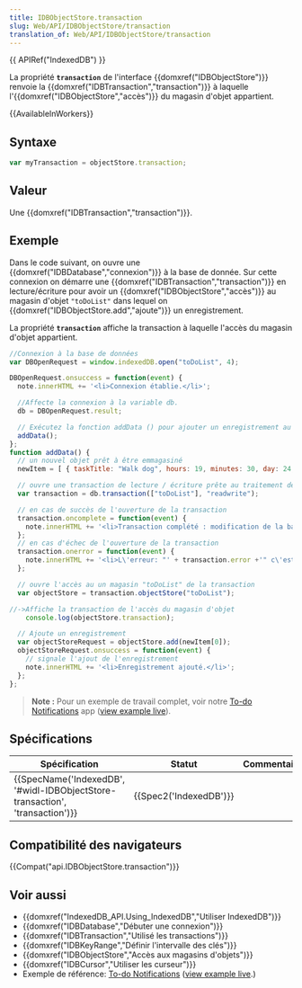 ```yaml
---
title: IDBObjectStore.transaction
slug: Web/API/IDBObjectStore/transaction
translation_of: Web/API/IDBObjectStore/transaction
---
```

{{ APIRef("IndexedDB") }}

La propriété **`transaction`** de l'interface {{domxref("IDBObjectStore")}} renvoie la {{domxref("IDBTransaction","transaction")}} à laquelle l'{{domxref("IDBObjectStore","accès")}} du magasin d'objet appartient.

{{AvailableInWorkers}}

## Syntaxe

```js
var myTransaction = objectStore.transaction;
```

## Valeur

Une {{domxref("IDBTransaction","transaction")}}.

## Exemple

Dans le code suivant, on ouvre une {{domxref("IDBDatabase","connexion")}} à la base de donnée. Sur cette connexion on démarre une {{domxref("IDBTransaction","transaction")}} en lecture/écriture pour avoir un {{domxref("IDBObjectStore","accès")}} au magasin d'objet `"toDoList"` dans lequel on {{domxref("IDBObjectStore.add","ajoute")}} un enregistrement.

La propriété **`transaction`** affiche la transaction à laquelle l'accès du magasin d'objet appartient.

```js
//Connexion à la base de données
var DBOpenRequest = window.indexedDB.open("toDoList", 4);

DBOpenRequest.onsuccess = function(event) {
  note.innerHTML += '<li>Connexion établie.</li>';

  //Affecte la connexion à la variable db.
  db = DBOpenRequest.result;

  // Exécutez la fonction addData () pour ajouter un enregistrement au magasin d'objet
  addData();
};
function addData() {
  // un nouvel objet prêt à être emmagasiné
  newItem = [ { taskTitle: "Walk dog", hours: 19, minutes: 30, day: 24, month: "December", year: 2013, notified: "no" } ];

  // ouvre une transaction de lecture / écriture prête au traitement des données sur la connexion
  var transaction = db.transaction(["toDoList"], "readwrite");

  // en cas de succès de l'ouverture de la transaction
  transaction.oncomplete = function(event) {
    note.innerHTML += '<li>Transaction complété : modification de la base de données terminée.</li>';
  };
  // en cas d'échec de l'ouverture de la transaction
  transaction.onerror = function(event) {
    note.innerHTML += '<li>L\'erreur: "' + transaction.error +'" c\'est produite échec de la transaction.</li>';
  };

  // ouvre l'accès au un magasin "toDoList" de la transaction
  var objectStore = transaction.objectStore("toDoList");

//->Affiche la transaction de l'accès du magasin d'objet
    console.log(objectStore.transaction);

  // Ajoute un enregistrement
  var objectStoreRequest = objectStore.add(newItem[0]);
  objectStoreRequest.onsuccess = function(event) {
    // signale l'ajout de l'enregistrement
    note.innerHTML += '<li>Enregistrement ajouté.</li>';
  };
};
```

> **Note :** Pour un exemple de travail complet, voir notre [To-do Notifications](https://github.com/mdn/to-do-notifications/) app ([view example live](http://mdn.github.io/to-do-notifications/)).

## Spécifications

| Spécification                                                                                        | Statut                       | Commentaire |
| ---------------------------------------------------------------------------------------------------- | ---------------------------- | ----------- |
| {{SpecName('IndexedDB', '#widl-IDBObjectStore-transaction', 'transaction')}} | {{Spec2('IndexedDB')}} |             |

## Compatibilité des navigateurs

{{Compat("api.IDBObjectStore.transaction")}}

## Voir aussi

- {{domxref("IndexedDB_API.Using_IndexedDB","Utiliser IndexedDB")}}
- {{domxref("IDBDatabase","Débuter une connexion")}}
- {{domxref("IDBTransaction","Utilisé les transactions")}}
- {{domxref("IDBKeyRange","Définir l'intervalle des clés")}}
- {{domxref("IDBObjectStore","Accès aux magasins d'objets")}}
- {{domxref("IDBCursor","Utiliser les curseur")}}
- Exemple de référence: [To-do Notifications](https://github.com/mdn/to-do-notifications/tree/gh-pages) ([view example live](http://mdn.github.io/to-do-notifications/).)

